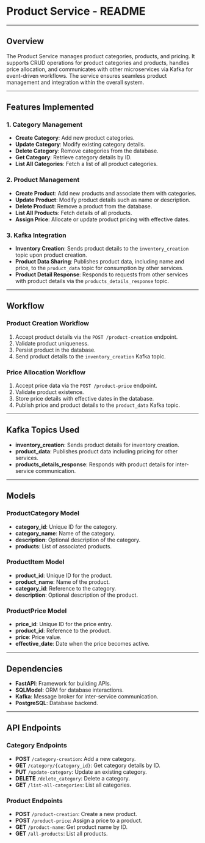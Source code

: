 # Product Service - README

---

## Overview

The Product Service manages product categories, products, and pricing. It supports CRUD operations for product categories and products, handles price allocation, and communicates with other microservices via Kafka for event-driven workflows. The service ensures seamless product management and integration within the overall system.

---

## Features Implemented

### 1. Category Management
- **Create Category**: Add new product categories.
- **Update Category**: Modify existing category details.
- **Delete Category**: Remove categories from the database.
- **Get Category**: Retrieve category details by ID.
- **List All Categories**: Fetch a list of all product categories.

### 2. Product Management
- **Create Product**: Add new products and associate them with categories.
- **Update Product**: Modify product details such as name or description.
- **Delete Product**: Remove a product from the database.
- **List All Products**: Fetch details of all products.
- **Assign Price**: Allocate or update product pricing with effective dates.

### 3. Kafka Integration
- **Inventory Creation**: Sends product details to the `inventory_creation` topic upon product creation.
- **Product Data Sharing**: Publishes product data, including name and price, to the `product_data` topic for consumption by other services.
- **Product Detail Response**: Responds to requests from other services with product details via the `products_details_response` topic.

---

## Workflow

### Product Creation Workflow
1. Accept product details via the `POST /product-creation` endpoint.
2. Validate product uniqueness.
3. Persist product in the database.
4. Send product details to the `inventory_creation` Kafka topic.

### Price Allocation Workflow
1. Accept price data via the `POST /product-price` endpoint.
2. Validate product existence.
3. Store price details with effective dates in the database.
4. Publish price and product details to the `product_data` Kafka topic.

---

## Kafka Topics Used

- **inventory_creation**: Sends product details for inventory creation.
- **product_data**: Publishes product data including pricing for other services.
- **products_details_response**: Responds with product details for inter-service communication.

---

## Models

### ProductCategory Model
- **category_id**: Unique ID for the category.
- **category_name**: Name of the category.
- **description**: Optional description of the category.
- **products**: List of associated products.

### ProductItem Model
- **product_id**: Unique ID for the product.
- **product_name**: Name of the product.
- **category_id**: Reference to the category.
- **description**: Optional description of the product.

### ProductPrice Model
- **price_id**: Unique ID for the price entry.
- **product_id**: Reference to the product.
- **price**: Price value.
- **effective_date**: Date when the price becomes active.

---

## Dependencies

- **FastAPI**: Framework for building APIs.
- **SQLModel**: ORM for database interactions.
- **Kafka**: Message broker for inter-service communication.
- **PostgreSQL**: Database backend.

---

<!-- ## How to Run

### 1. Configure Environment Variables
Add the following variables to the `.env` file:
```env
DATABASE_URL=your_postgresql_connection_string
```
### 2. Install Dependencies

Install the Python packages:

```bash
pip install -r requirements.txt
```

### 3. Run the Service

Start the FastAPI server:

```bash
uvicorn main:app --reload
``` -->

## API Endpoints

### Category Endpoints

- **POST** `/category-creation`: Add a new category.
- **GET** `/category/{category_id}`: Get category details by ID.
- **PUT** `/update-category`: Update an existing category.
- **DELETE** `/delete_category`: Delete a category.
- **GET** `/list-all-categories`: List all categories.

### Product Endpoints

- **POST** `/product-creation`: Create a new product.
- **POST** `/product-price`: Assign a price to a product.
- **GET** `/product-name`: Get product name by ID.
- **GET** `/all-products`: List all products.